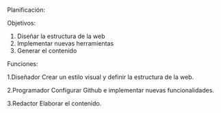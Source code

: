 Planificación:

Objetivos:
1. Diseñar la estructura de la web
2. Implementar nuevas herramientas
3. Generar el contenido

Funciones:

1.Diseñador
Crear un estilo visual y definir la estructura de la web.

2.Programador
Configurar Github e implementar nuevas funcionalidades.

3.Redactor
Elaborar el contenido.
